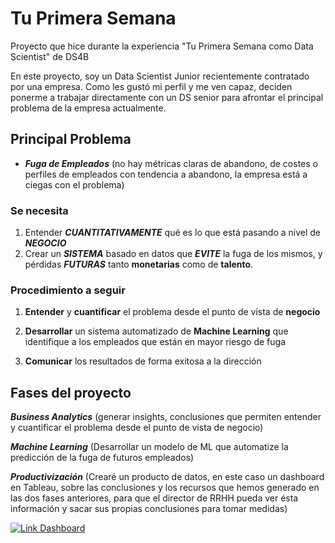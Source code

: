 # Tu Primera Semana
Proyecto que hice durante la experiencia "Tu Primera Semana como Data Scientist" de DS4B

En este proyecto, soy un Data Scientist Junior recientemente contratado por una empresa. Como les gustó mi perfil y me ven capaz, deciden ponerme a trabajar directamente con un DS senior para afrontar el principal problema de la empresa actualmente.

## Principal Problema

- _**Fuga de Empleados**_ (no hay métricas claras de abandono, de costes o perfiles de empleados con tendencia a abandono, la empresa está a ciegas con el problema)

### Se necesita

1. Entender _**CUANTITATIVAMENTE**_ qué es lo que está pasando a nivel de _**NEGOCIO**_
2. Crear un _**SISTEMA**_ basado en datos que _**EVITE**_ la fuga de los mismos, y pérdidas _**FUTURAS**_ tanto **monetarias** como de **talento**.

### Procedimiento a seguir

1. **Entender** y **cuantificar** el problema desde el punto de vista de **negocio**

2. **Desarrollar** un sistema automatizado de **Machine Learning** que identifique a los empleados que están en mayor riesgo de fuga

3. **Comunicar** los resultados de forma exitosa a la dirección

## Fases del proyecto

_**Business Analytics**_ (generar insights, conclusiones que permiten entender y cuantificar el problema desde el punto de vista de negocio)

_**Machine Learning**_ (Desarrollar un modelo de ML que automatize la predicción de la fuga de futuros empleados)

_**Productivización**_ (Crearé un producto de datos, en este caso un dashboard en Tableau, sobre las conclusiones y los recursos que hemos generado en las dos fases anteriores, para que el director de RRHH pueda ver ésta información y sacar sus propias conclusiones para tomar medidas)


[![Link Dashboard]((https://public.tableau.com/views/DashboardFugadeEmpleados_17102490877950/Dashboard?:language=en-US&publish=yes&:sid=&:display_count=n&:origin=viz_share_link))](https://public.tableau.com)


